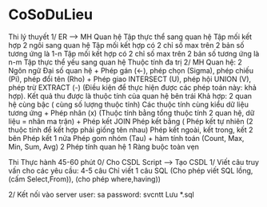 # CoSoDuLieu

Thi lý thuyết
  1/ ER --> MH Quan hệ
    Tập thực thể sang quan hệ
    Tập mối kết hợp 2 ngôi sang quan hệ
    Tập mối kết hợp có 2 chỉ số max trên 2 bản số tương ứng là 1-n
    Tập mối kết hợp có 2 chỉ số max trên 2 bản số tương ứng là n-m
    Tập thực thể yếu sang quan hệ
    Thuộc tính đa trị
  2/ MH Quan hệ: 
    2 Ngôn ngữ Đại số quan hệ 
        + Phép gán (<-), phép chọn (Sigma), phép chiếu (Pi), phép đổi tên (Rho)
        + Phép giao INTERSECT (U), phép hội UNION (V), phép trừ EXTRACT (-) (Điều kiện để thực hiện được các phép toán này: khả hợp). Kết quả thu được là thuộc tính của quan hệ bên trái
            Khả hợp: 2 quan hệ cùng bậc ( cùng số lượng thuộc tính)
                    Các thuộc tính cùng kiểu dữ liệu tương ứng
        + Phép nhân (x) (Thuộc tính bằng tổng thuộc tính 2 quan hệ, dữ liệu = nhân ma trận)
        + Phép kết JOIN
            Phép kết bằng (
            Phép kết tự nhiên (2 thuộc tính để kết hợp phải giống tên nhau)
            Phép kết ngoài, kết trong, kết 2 bên
            Phép kết 1 nửa
            Phép gom nhóm (Tau) + hàm tính toán (Count, Max, Min, Sum, Avg)
    2 Phép tính quan hệ
    1 Ràng buộc toàn vẹn

Thi Thực hành 
45-60 phút
  0/ Cho CSDL Script --> Tạo CSDL
  1/ Viết câu truy vấn cho các yêu cầu: 4-5 câu
    Chỉ viết 1 câu SQL (Cho phép viết SQL lồng, (cấm Select,From)), (cho phép where,having))

  2/ Kết nối vào server
   user: sa
   password: svcntt
 Lưu *.sql
